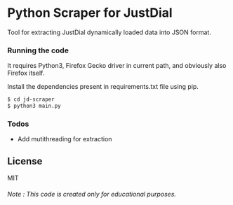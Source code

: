 # Python Scraper for JustDial

Tool for extracting JustDial dynamically loaded data into JSON format.
    
### Running the code

It requires Python3, Firefox Gecko driver in current path, and obviously also Firefox itself.

Install the dependencies present in requirements.txt file using pip.

```sh
$ cd jd-scraper
$ python3 main.py
```

### Todos

 - Add mutithreading for extraction

License
----

MIT

###### Note : This code is created only for educational purposes.